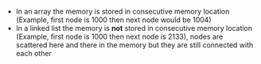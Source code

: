 - In an array the memory is stored in consecutive memory location (Example, first node is 1000 then next node would be 1004)
- In a linked list the memory is **not** stored in consecutive memory location (Example, first node is 1000 then next node is 2133), nodes are scattered here and there in the memory but they are still connected with each other